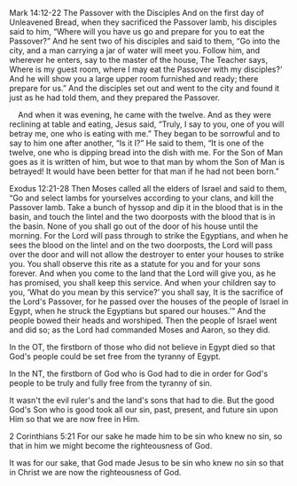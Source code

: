 
Mark 14:12-22
The Passover with the Disciples
And on the first day of Unleavened Bread, when they sacrificed the Passover lamb, his disciples said to him, “Where will you have us go and prepare for you to eat the Passover?” And he sent two of his disciples and said to them, “Go into the city, and a man carrying a jar of water will meet you. Follow him, and wherever he enters, say to the master of the house, The Teacher says, Where is my guest room, where I may eat the Passover with my disciples?’ And he will show you a large upper room furnished and ready; there prepare for us.” And the disciples set out and went to the city and found it just as he had told them, and they prepared the Passover.

    And when it was evening, he came with the twelve. And as they were reclining at table and eating, Jesus said, “Truly, I say to you, one of you will betray me, one who is eating with me.” They began to be sorrowful and to say to him one after another, “Is it I?” He said to them, “It is one of the twelve, one who is dipping bread into the dish with me. For the Son of Man goes as it is written of him, but woe to that man by whom the Son of Man is betrayed! It would have been better for that man if he had not been born.”

Exodus 12:21-28
Then Moses called all the elders of Israel and said to them, “Go and select lambs for yourselves according to your clans, and kill the Passover lamb. Take a bunch of hyssop and dip it in the blood that is in the basin, and touch the lintel and the two doorposts with the blood that is in the basin. None of you shall go out of the door of his house until the morning. For the Lord will pass through to strike the Egyptians, and when he sees the blood on the lintel and on the two doorposts, the Lord will pass over the door and will not allow the destroyer to enter your houses to strike you. You shall observe this rite as a statute for you and for your sons forever. And when you come to the land that the Lord will give you, as he has promised, you shall keep this service. And when your children say to you, ‘What do you mean by this service?’ you shall say, It is the sacrifice of the Lord's Passover, for he passed over the houses of the people of Israel in Egypt, when he struck the Egyptians but spared our houses.’” And the people bowed their heads and worshiped.
Then the people of Israel went and did so; as the Lord had commanded Moses and Aaron, so they did.

In the OT, the firstborn of those who did not believe in Egypt died so that God's people could be set free from the tyranny of Egypt. 

In the NT, the firstborn of God who is God had to die in order for God's people to be truly and fully free from the tyranny of sin. 

It wasn't the evil ruler's and the land's sons that had to die. But the good God's Son who is good took all our sin, past, present, and future sin upon Him so that we are now free in Him. 

2 Corinthians 5:21
For our sake he made him to be sin who knew no sin, so that in him we might become the righteousness of God.

It was for our sake, that God made Jesus to be sin who knew no sin so that in Christ we are now the righteousness of God.  

 